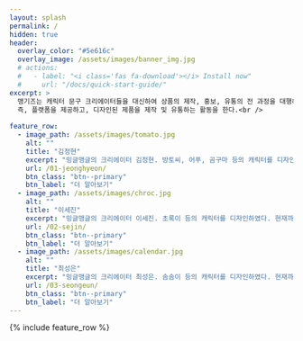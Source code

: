 ```yaml
---
layout: splash
permalink: /
hidden: true
header:
  overlay_color: "#5e616c"
  overlay_image: /assets/images/banner_img.jpg
  # actions:
  #   - label: "<i class='fas fa-download'></i> Install now"
  #     url: "/docs/quick-start-guide/"
excerpt: >
  맹기즈는 캐릭터 문구 크리에이터들을 대신하여 상품의 제작, 홍보, 유통의 전 과정을 대행해주는 사업이다.
  즉, 플랫폼을 제공하고, 디자인된 제품을 제작 및 유통하는 활동을 한다.<br />
 
feature_row:
  - image_path: /assets/images/tomato.jpg
    alt: ""
    title: "김정현"
    excerpt: "밍글맹글의 크리에이터 김정현. 방토씨, 어푸, 곰구마 등의 캐릭터를 디자인하였다. 현재까지 제작한 제품으로는 엽서, 포스트잇, 메모지, 스티커, 마스킹테이프 등이 있다."
    url: /01-jeonghyeon/
    btn_class: "btn--primary"
    btn_label: "더 알아보기"
  - image_path: /assets/images/chroc.jpg
    alt: ""
    title: "이세진"
    excerpt: "밍글맹글의 크리에이터 이세진. 초록이 등의 캐릭터를 디자인하였다. 현재까지 제작한 제품으로는 포스트잇, 메모지, 스티커 등이 있다."
    url: /02-sejin/
    btn_class: "btn--primary"
    btn_label: "더 알아보기"
  - image_path: /assets/images/calendar.jpg
    alt: ""
    title: "최성은"
    excerpt: "밍글맹글의 크리에이터 최성은. 솜솜이 등의 캐릭터를 디자인하였다. 현재까지 제작한 제품으로는 달력, 스티커 등이 있다."
    url: /03-seongeun/
    btn_class: "btn--primary"
    btn_label: "더 알아보기"      
---
```


{% include feature_row %}
